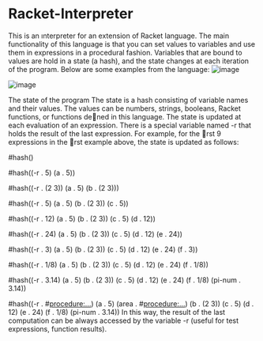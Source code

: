 # Racket-Interpreter
This is an ınterpreter for an extension of Racket language.
The main functionality of this language is that you can set values to variables and use them in
expressions in a procedural fashion. Variables that are bound to values are hold in a state (a hash),
and the state changes at each iteration of the program. Below are some examples from the language:
![image](https://github.com/batuhansolmaz/Racket-Interpreter/assets/108425372/a00e1632-59fe-45f4-b992-fc90aafca696)


![image](https://github.com/batuhansolmaz/Racket-Interpreter/assets/108425372/5d4f765a-f42a-4363-8382-94bccc538764)

The state of the program
The state is a hash consisting of variable names and their values. The values can be numbers,
strings, booleans, Racket functions, or functions dened in this language. The state is updated
at each evaluation of an expression. There is a special variable named -r that holds the result of
the last expression. For example, for the rst 9 expressions in the rst example above, the state is
updated as follows:

#hash()

#hash((-r . 5) (a . 5))

#hash((-r . (2 3)) (a . 5) (b . (2 3)))

#hash((-r . 5) (a . 5) (b . (2 3)) (c . 5))

#hash((-r . 12) (a . 5) (b . (2 3)) (c . 5) (d . 12))

#hash((-r . 24) (a . 5) (b . (2 3)) (c . 5) (d . 12) (e . 24))

#hash((-r . 3) (a . 5) (b . (2 3)) (c . 5) (d . 12) (e . 24) (f . 3))

#hash((-r . 1/8) (a . 5) (b . (2 3)) (c . 5) (d . 12) (e . 24) (f . 1/8))

#hash((-r . 3.14) (a . 5) (b . (2 3)) (c . 5) (d . 12) (e . 24) (f . 1/8)
(pi-num . 3.14))

#hash((-r . #<procedure:...>) (a . 5) (area . #<procedure:...>) (b . (2 3))
(c . 5) (d . 12) (e . 24) (f . 1/8) (pi-num . 3.14))
In this way, the result of the last computation can be always accessed by the variable -r (useful for
test expressions, function results).
